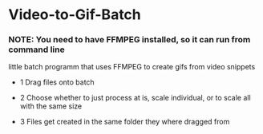 # Video-to-Gif-Batch
 
### NOTE: You need to have FFMPEG installed, so it can run from command line
 
 
 little batch programm that uses FFMPEG to create gifs from video snippets
 
 * 1 Drag files onto batch
 
 * 2 Choose whether to just process at is, scale individual, or to scale all with the same size
 
 * 3 Files get created in the same folder they where dragged from
